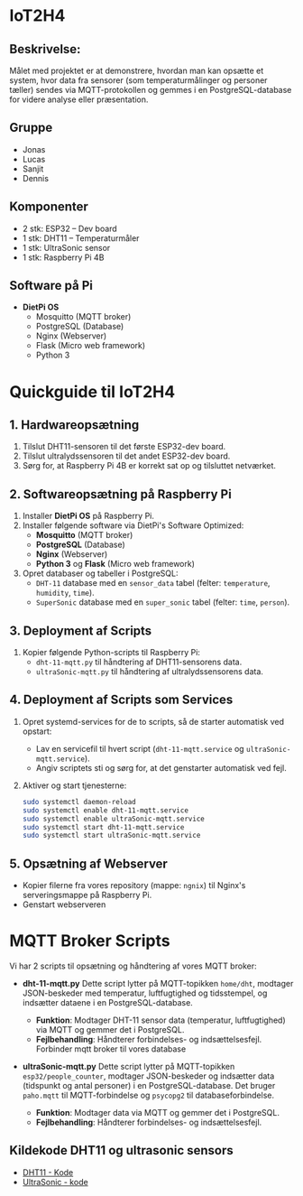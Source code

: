 # IoT2H4

## Beskrivelse:
Målet med projektet er at demonstrere, hvordan man kan opsætte et system, hvor data fra sensorer (som temperaturmålinger og personer tæller) sendes via MQTT-protokollen og gemmes i en PostgreSQL-database for videre analyse eller præsentation.

## Gruppe
- Jonas
- Lucas
- Sanjit
- Dennis

## Komponenter
- 2 stk: ESP32 – Dev board
- 1 stk: DHT11 – Temperaturmåler
- 1 stk: UltraSonic sensor
- 1 stk: Raspberry Pi 4B

## Software på Pi
- **DietPi OS**
  - Mosquitto (MQTT broker)
  - PostgreSQL (Database)
  - Nginx (Webserver)
  - Flask (Micro web framework)
  - Python 3

# **Quickguide til IoT2H4**

## **1. Hardwareopsætning**
1. Tilslut DHT11-sensoren til det første ESP32-dev board.
2. Tilslut ultralydssensoren til det andet ESP32-dev board.
3. Sørg for, at Raspberry Pi 4B er korrekt sat op og tilsluttet netværket.

## **2. Softwareopsætning på Raspberry Pi**
1. Installer **DietPi OS** på Raspberry Pi.
2. Installer følgende software via DietPi's Software Optimized:
   - **Mosquitto** (MQTT broker)
   - **PostgreSQL** (Database)
   - **Nginx** (Webserver)
   - **Python 3** og **Flask** (Micro web framework)
3. Opret databaser og tabeller i PostgreSQL:
   - `DHT-11` database med en `sensor_data` tabel (felter: `temperature`, `humidity`, `time`).
   - `SuperSonic` database med en `super_sonic` tabel (felter: `time`, `person`).

## **3. Deployment af Scripts**
1. Kopier følgende Python-scripts til Raspberry Pi:
   - `dht-11-mqtt.py` til håndtering af DHT11-sensorens data.
   - `ultraSonic-mqtt.py` til håndtering af ultralydssensorens data.
     
## **4. Deployment af Scripts som Services**
1. Opret systemd-services for de to scripts, så de starter automatisk ved opstart:
   - Lav en servicefil til hvert script (`dht-11-mqtt.service` og `ultraSonic-mqtt.service`).
   - Angiv scriptets sti og sørg for, at det genstarter automatisk ved fejl.

2. Aktiver og start tjenesterne:
   ```bash
   sudo systemctl daemon-reload
   sudo systemctl enable dht-11-mqtt.service
   sudo systemctl enable ultraSonic-mqtt.service
   sudo systemctl start dht-11-mqtt.service
   sudo systemctl start ultraSonic-mqtt.service

## **5. Opsætning af Webserver**
   - Kopier filerne fra vores repository (mappe: `ngnix`) til Nginx's serveringsmappe på Raspberry Pi.
   - Genstart webserveren
   


# MQTT Broker Scripts
Vi har 2 scripts til opsætning og håndtering af vores MQTT broker:
- **dht-11-mqtt.py**
Dette script lytter på MQTT-topikken `home/dht`, modtager JSON-beskeder med temperatur, luftfugtighed og tidsstempel, og indsætter dataene i en PostgreSQL-database.

  - **Funktion**: Modtager DHT-11 sensor data (temperatur, luftfugtighed) via MQTT og gemmer det i PostgreSQL.
  - **Fejlbehandling**: Håndterer forbindelses- og indsættelsesfejl.
   Forbinder mqtt broker til vores database

- **ultraSonic-mqtt.py**
Dette script lytter på MQTT-topikken `esp32/people_counter`, modtager JSON-beskeder og indsætter data (tidspunkt og antal personer) i en PostgreSQL-database. Det bruger `paho.mqtt` til MQTT-forbindelse og `psycopg2` til databaseforbindelse.

  - **Funktion**: Modtager data via MQTT og gemmer det i PostgreSQL.
  - **Fejlbehandling**: Håndterer forbindelses- og indsættelsesfejl.

## Kildekode DHT11 og ultrasonic sensors
- [DHT11 - Kode](https://github.com/BitBenders-Union/IoT2H4/blob/main/DHT11%20-%20Standalone/src/main.cpp)
- [UltraSonic - kode](https://github.com/BitBenders-Union/IoT2H4/blob/main/SuperSonice/src/main.cpp)

